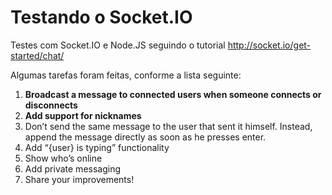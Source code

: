 # Testando o Socket.IO
Testes com Socket.IO e Node.JS seguindo o tutorial http://socket.io/get-started/chat/

Algumas tarefas foram feitas, conforme a lista seguinte:

1. **Broadcast a message to connected users when someone connects or disconnects**
2. **Add support for nicknames**
3. Don’t send the same message to the user that sent it himself. Instead, append the message directly as soon as he presses enter.
4. Add “{user} is typing” functionality
5. Show who’s online
6. Add private messaging
7. Share your improvements!
